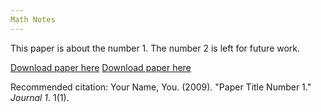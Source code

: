 ```yaml
---
Math Notes
---
```

This paper is about the number 1. The number 2 is left for future work.

[Download paper here](https://lchen64.github.io/files/Stochastic_Processes.pdf)
[Download paper here](https://lchen64.github.io/files/MeasureAndIntegration.pdf)


Recommended citation: Your Name, You. (2009). "Paper Title Number 1." <i>Journal 1</i>. 1(1).
